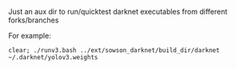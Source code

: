 Just an aux dir to run/quicktest darknet executables from different forks/branches

For example:
```
clear; ./runv3.bash ../ext/sowson_darknet/build_dir/darknet ~/.darknet/yolov3.weights
```
